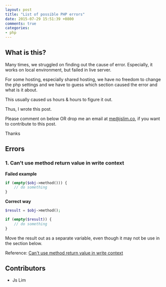 ```yaml
---
layout: post
title: "List of possible PHP errors"
date: 2015-07-29 15:51:39 +0800
comments: true
categories: 
- php
---
```


## What is this?

Many times, we struggled on finding out the cause of error.
Especially, it works on local environment, but failed in live server.

For some hosting, especially shared hosting, we have no freedom to change
the php settings and we have to guess which section caused the error
and what is it about.

This usually caused us hours & hours to figure it out.

Thus, I wrote this post.

Please comment on below OR drop me an email at [me@jslim.co](mailto:me@jslim.co), if you want to contribute to this post.

Thanks

## Errors

### 1. Can't use method return value in write context

**Failed example** 

```php
if (empty($obj->method())) {
    // do something
}
```

**Correct way**

```php
$result = $obj->method();

if (empty($result)) {
    // do something
}
```

Move the result out as a separate variable, even though it may not be use
in the section below.

Reference: [Can't use method return value in write context](http://stackoverflow.com/questions/1075534/cant-use-method-return-value-in-write-context/1075559#1075559)

## Contributors

- Js Lim
